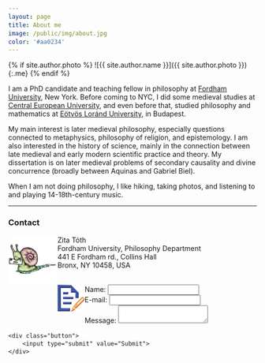 ```yaml
---
layout: page
title: About me
image: /public/img/about.jpg
color: '#aa0234'
---
```


{% if site.author.photo %}
  ![{{ site.author.name }}]({{ site.author.photo }}){:.me}
{% endif %}


I am a PhD candidate and teaching fellow in philosophy at <a href = "http://www.fordham.edu" target="_blank">Fordham University</a>, New York.
Before coming to NYC, I did some medieval studies at <a href="http://www.ceu.hu" target="_blank">Central European University</a>, and even before that, studied philosophy and mathematics at <a href="http://www.elte.hu/en" target="_blank">Eötvös Loránd University</a>, in Budapest.

My main interest is later medieval philosophy, especially questions connected to metaphysics, philosophy of religion, and epistemology. I am also interested in the history of science, mainly in the connection between late medieval and early modern scientific practice and theory. My dissertation is on later medieval problems of secondary causality and divine concurrence (broadly between Aquinas and Gabriel Biel).

When I am not doing philosophy, I like hiking,  taking photos, and listening to and playing 14-18th-century music.

---

### Contact


<img class="img-single" align="left" src="/public/img/snail.gif" width="100"> Zita Tóth <br>
Fordham University, Philosophy Department <br>
441 E Fordham rd., Collins Hall <br>
Bronx, NY 10458, USA
<br>
<br>

<img class="img-single" align="left" src="/public/img/quick.png" width="55">

<form name="gform" id="gform" enctype="text/plain" action="https://docs.google.com/forms/d1DYO3lq0JufCmMGR1KjXlYvwEM9s9Tu28I7M3G1F8LkA/formResponse" target="hidden_iframe" onsubmit="submitted=true;">
<div>
        <label for="entry.1516034235">Name:</label>
        <input type="text" name= "entry.1516034235" id="entry.1516034235" />
    </div>
    <div>
        <label for="entry.390583077">E-mail:</label>
        <input type="text" name= "entry.390583077" id="entry.390583077" />
    </div>
    <div>
        <label for="entry.281360632">Message:</label>
        <textarea id="entry.281360632" name="entry.281360632"></textarea>
    </div>

    <div class="button">
        <input type="submit" value="Submit">
    </div>

</form>

<iframe name="hidden_iframe" id="hidden_iframe" style="display:none;" onload="if(submitted) {}"></iframe>

<script src="/public/js/jquery.min.js"></script>
<script type="text/javascript">var submitted=false;</script>
<script type="text/javascript">
$('#gform').on('submit', function(e) {
  $('#gform *').fadeOut(2000);
  $('#gform').prepend('Thank you for your message.');
  });
</script>
